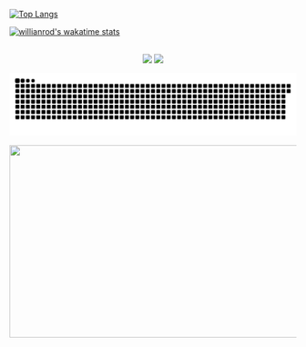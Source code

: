   <!--[![My GitHub stats](https://github-readme-stats.vercel.app/api?username=KleberLuccas&count_private=true&show_icons=true&theme=dark)](https://github.com/anuraghazra/github-readme-stats)-->

  [![Top Langs](https://github-readme-stats.vercel.app/api/top-langs/?username=KleberLuccas&layout=compact&theme=dark)](https://github.com/anuraghazra/github-readme-stats)
  
[![willianrod's wakatime stats](https://github-readme-stats.vercel.app/api/wakatime?username=KleberLuccas&layout-compact&theme=dark)](https://github.com/anuraghazra/github-readme-stats)
  
 <br>
<div  align="center"> 
  <a href="https://www.instagram.com/KleberLuccaz/" target="_blank"><img src="https://img.shields.io/badge/-Instagram-%23E4405F?style=for-the-badge&logo=instagram&logoColor=white" target="_blank"></a>
  <a href="https://www.linkedin.com/in/kl%C3%A9ber-luccas-7b47ba1b4/" target="_blank"><img src="https://img.shields.io/badge/-LinkedIn-%230077B5?style=for-the-badge&logo=linkedin&logoColor=white" target="_blank"></a> 
 
 ![Snake animation](https://github.com/KleberLuccas/KleberLuccas/blob/output/github-contribution-grid-snake.svg)
 
</div>
 
<img align="center" width="600" height="338" src="https://piras.com.br/wp-content/uploads/2014/02/fim-de-semana.gif">
